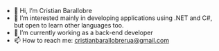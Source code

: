 - 👋 Hi, I’m Cristian Barallobre
- 👀 I’m interested mainly in developing applications using .NET and C#, but open to learn other languages too.
- 🌱 I’m currently working as a back-end developer
- 📫 How to reach me: cristianbarallobrerua@gmail.com

<!---
Barallobre/Barallobre is a ✨ special ✨ repository because its `README.md` (this file) appears on your GitHub profile.
You can click the Preview link to take a look at your changes.
--->
